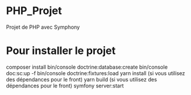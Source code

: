 # PHP_Projet
Projet de PHP avec Symphony


# Pour installer le projet
composer install
bin/console doctrine:database:create
bin/console doc:sc:up -f
bin/console doctrine:fixtures:load
yarn install (si vous utilisez des dépendances pour le front)
yarn build (si vous utilisez des dépendances pour le front)
symfony server:start 
